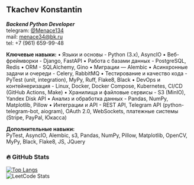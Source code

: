 ## Tkachev Konstantin
___Backend Python Developer___  
telegram: [@Menace134](https://t.me/Menace134)  
mail: menace34@bk.ru  
tel: +7 (961) 659-99-48  

**Ключевые навыки:**
    • Языки и основы - Python (3.x), AsyncIO
    • Веб-фреймворки - Django, FastAPI
    • Работа с базами данных - PostgreSQL, Redis
    • ORM - SQLAlchemy, Gino
    • Миграции — Alembic
    • Асинхронные задачи и очереди - Celery, RabbitMQ
    • Тестирование и качество кода - PyTest (unit, integration), MyPy, Ruff, Flake8, Black
    • DevOps и контейнеризация - Linux, Docker, Docker Compose, Kubernetes, CI/CD (GitHub Actions, Make)
    • Хранилища и файловые сервисы - S3 (MinIO), Yandex Disk API
    • Анализ и обработка данных - Pandas, NumPy, Matplotlib, Pillow
    • Интеграции и API - REST API, Telegram API (python-telegram-bot, aiogram), OAuth 2.0, WebSockets, платежные системы (Stripe, PayPal, Юкасса)

**Дополнительные навыки:**  
PyTest, AsyncIO, Alembic, s3, Pandas, NumPy, Pillow, Matplotlib, OpenCV, MyPy, Black, Flake8, JS, JQuery

### 🔥 GitHub Stats  
[![Top Langs](https://github-readme-stats.vercel.app/api/top-langs/?username=firefly134&theme=dark&layout=compact)](https://github.com/anuraghazra/github-readme-stats)  
![LeetCode Stats](https://leetcard.jacoblin.cool/FireFly134?theme=dark&font=Crimson%20Pro&ext=contest)  
